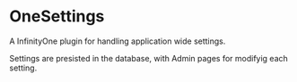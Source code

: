 # OneSettings

A InfinityOne plugin for handling application wide settings.

Settings are presisted in the database, with Admin pages for modifyig each setting.


